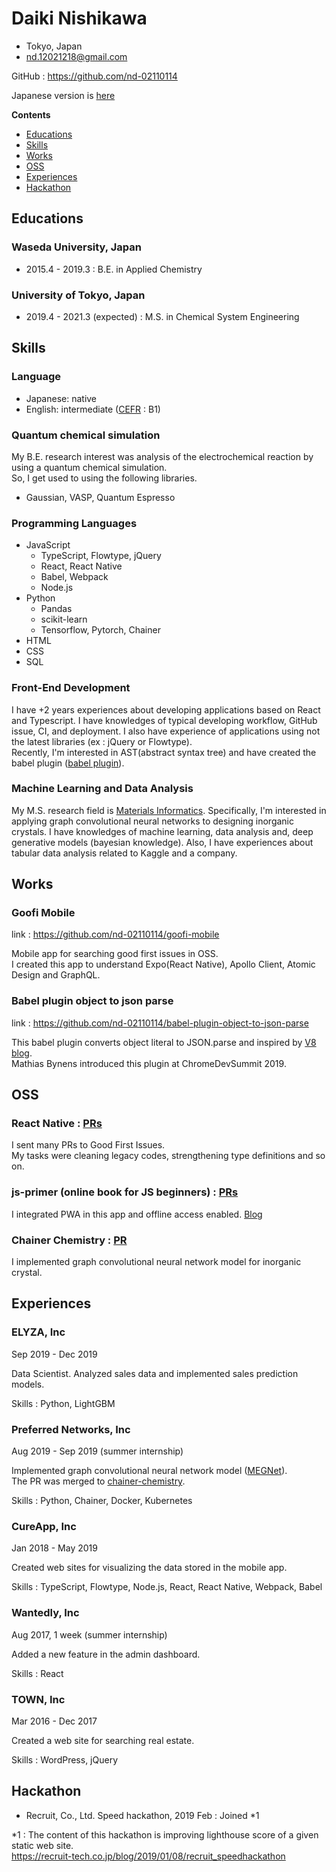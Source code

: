 # Daiki Nishikawa

- Tokyo, Japan
- nd.12021218@gmail.com

GitHub : https://github.com/nd-02110114

Japanese version is [here](https://github.com/nd-02110114/resume/blob/master/README-ja.md)

**Contents**

* [Educations](#Educations)
* [Skills](#Skills)
* [Works](#Works)
* [OSS](#OSS)
* [Experiences](#Experiences)
* [Hackathon](#Hackathon)

## Educations

### Waseda University, Japan

- 2015.4 - 2019.3 : B.E. in Applied Chemistry

### University of Tokyo, Japan

- 2019.4 - 2021.3 (expected) : M.S. in Chemical System Engineering

## Skills

### Language

- Japanese: native
- English: intermediate ([CEFR](https://www.coe.int/en/web/common-european-framework-reference-languages/level-descriptions) : B1)

### Quantum chemical simulation

My B.E. research interest was analysis of the electrochemical reaction by using a quantum chemical simulation.  
So, I get used to using the following libraries.

- Gaussian, VASP, Quantum Espresso

### Programming Languages

- JavaScript
  - TypeScript, Flowtype, jQuery
  - React, React Native
  - Babel, Webpack
  - Node.js
- Python
  - Pandas
  - scikit-learn
  - Tensorflow, Pytorch, Chainer
- HTML
- CSS
- SQL

### Front-End Development

I have +2 years experiences about developing applications based on React and Typescript. I have knowledges of typical developing workflow, GitHub issue, CI, and deployment. I also have experience of applications using not the latest libraries (ex : jQuery or Flowtype).  
Recently, I'm interested in AST(abstract syntax tree) and have created the babel plugin ([babel plugin](https://github.com/nd-02110114/babel-plugin-object-to-json-parse)).

### Machine Learning and Data Analysis

My M.S. research field is [Materials Informatics](https://en.wikipedia.org/wiki/Materials_informatics). Specifically, I'm interested in applying graph convolutional neural networks to designing  inorganic crystals. I have knowledges of machine learning, data analysis and, deep generative models (bayesian knowledge). Also, I have experiences about tabular data analysis related to Kaggle and a company.

## Works

### Goofi Mobile

link : https://github.com/nd-02110114/goofi-mobile

Mobile app for searching good first issues in OSS.  
I created this app to understand Expo(React Native), Apollo Client, Atomic Design and GraphQL.

### Babel plugin object to json parse

link : https://github.com/nd-02110114/babel-plugin-object-to-json-parse

This babel plugin converts object literal to JSON.parse and inspired by [V8 blog](https://v8.dev/blog/cost-of-javascript-2019#json).  
Mathias Bynens introduced this plugin at ChromeDevSummit 2019.

## OSS

### React Native : [PRs](https://github.com/facebook/react-native/pulls?q=is%3Apr+author%3And-02110114+is%3Aclosed)

I sent many PRs to Good First Issues.  
My tasks were cleaning legacy codes, strengthening type definitions and so on.

### js-primer (online book for JS beginners) : [PRs](https://github.com/asciidwango/js-primer/pulls?q=is%3Apr+author%3And-02110114+is%3Aclosed)

I integrated PWA in this app and offline access enabled.
[Blog](https://efcl.info/2018/05/25/js-primer-offline/)

### Chainer Chemistry : [PR](https://github.com/chainer/chainer-chemistry/pull/405)

I implemented graph convolutional neural network model for inorganic crystal.


## Experiences

### ELYZA, Inc

Sep 2019 - Dec 2019

Data Scientist. Analyzed sales data and implemented sales prediction models.

Skills : Python, LightGBM

### Preferred Networks, Inc

Aug 2019 - Sep 2019 (summer internship)

Implemented graph convolutional neural network model ([MEGNet](https://pubs.acs.org/doi/10.1021/acs.chemmater.9b01294)).  
The PR was merged to [chainer-chemistry](https://github.com/chainer/chainer-chemistry).

Skills : Python, Chainer, Docker, Kubernetes

### CureApp, Inc

Jan 2018 - May 2019

Created web sites for visualizing the data stored in the mobile app.

Skills : TypeScript, Flowtype, Node.js, React, React Native, Webpack, Babel

### Wantedly, Inc

Aug 2017, 1 week (summer internship)

Added a new feature in the admin dashboard.

Skills : React

### TOWN, Inc

Mar 2016 - Dec 2017

Created a web site for searching real estate.

Skills : WordPress, jQuery

## Hackathon

- Recruit, Co., Ltd. Speed hackathon, 2019 Feb : Joined *1

*1 : The content of this hackathon is improving lighthouse score of a given static web site.  
https://recruit-tech.co.jp/blog/2019/01/08/recruit_speedhackathon
